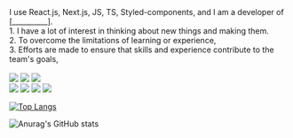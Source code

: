 <div>
 I use React.js, Next.js, JS, TS, Styled-components, and I am a developer of [__________].
 <br>
1. I have a lot of interest in thinking about new things and making them.
 <br>
2. To overcome the limitations of learning or experience,
 <br>
3. Efforts are made to ensure that skills and experience contribute to the team's goals,
 <div>
 <br> 

<div>
<img src="https://img.shields.io/badge/html-1572B6?style=for-the-badge&logo=html5&logoColor=white"> 
<img src="https://img.shields.io/badge/css-1572B6?style=for-the-badge&logo=css3&logoColor=white"> 
<img src="https://img.shields.io/badge/javascript-F7DF1E?style=for-the-badge&logo=javascript&logoColor=black"> 
<br>
 <img src="https://img.shields.io/badge/react-61DAFB?style=for-the-badge&logo=react&logoColor=black"> 
<img src="https://img.shields.io/badge/TypeScript-3178c6?style=for-the-badge&logo=TypeScript&logoColor=white">
<img src="https://img.shields.io/badge/Next.js-339933?style=for-the-badge&logo=Next.js&logoColor=white">
 <img src="https://img.shields.io/badge/styled components-DB7093?style=for-the-badge&logo=styledcomponents&logoColor=white">
 </div>
 

 [![Top Langs](https://github-readme-stats.vercel.app/api/top-langs/?username=KKI147&langs_count=8)](https://github.com/KKI147/github-readme-stats)

 ![Anurag's GitHub stats](https://github-readme-stats.vercel.app/api?username=KKI147&show_icons=true&theme=radical)

